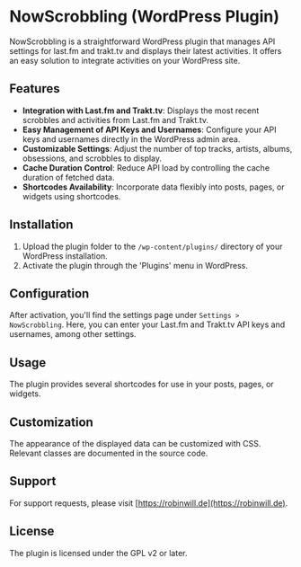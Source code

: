 # NowScrobbling (WordPress Plugin)

NowScrobbling is a straightforward WordPress plugin that manages API settings for last.fm and trakt.tv and displays their latest activities. It offers an easy solution to integrate activities on your WordPress site.

## Features

- **Integration with Last.fm and Trakt.tv**: Displays the most recent scrobbles and activities from Last.fm and Trakt.tv.
- **Easy Management of API Keys and Usernames**: Configure your API keys and usernames directly in the WordPress admin area.
- **Customizable Settings**: Adjust the number of top tracks, artists, albums, obsessions, and scrobbles to display.
- **Cache Duration Control**: Reduce API load by controlling the cache duration of fetched data.
- **Shortcodes Availability**: Incorporate data flexibly into posts, pages, or widgets using shortcodes.

## Installation

1. Upload the plugin folder to the `/wp-content/plugins/` directory of your WordPress installation.
2. Activate the plugin through the 'Plugins' menu in WordPress.

## Configuration

After activation, you'll find the settings page under `Settings > NowScrobbling`. Here, you can enter your Last.fm and Trakt.tv API keys and usernames, among other settings.

## Usage

The plugin provides several shortcodes for use in your posts, pages, or widgets.

## Customization

The appearance of the displayed data can be customized with CSS. Relevant classes are documented in the source code.

## Support

For support requests, please visit [https://robinwill.de](https://robinwill.de).

## License

The plugin is licensed under the GPL v2 or later.